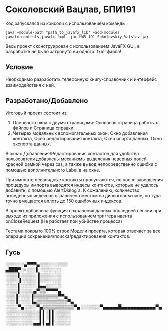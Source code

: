 # Соколовский Вацлав, БПИ191

Код запускался из консоли с использованием команды:

	java —module-path "path_to_javafx_lib" —add-modules javafx.controls,javafx.fxml -jar HW5_191_Sokolovskiy_Vatslav.jar

Весь проект сконструирован с использованием JavaFX GUI, в разработке не было затронуто ни одного .fxml файла!
## Условие
Необходимо разработать телефонную книгу-справочник и интерфейс взаимодействия с ней.

## Разработано/Добавлено
Итоговый проект состоит из:
1) Основного окна с двумя страницами: Основная страница работы с файлов и Страница справки.
2) Четырех модальных вспомогательных окон: Окно добавления контакта, Окно редактирования контакта, Окно ипорта данных, Окно экспорта данных.

В окнах Добавления/Редактирования контактов для удобства пользователя добавлены механизмы выделения неверных полей красной рамкой через css, а также вывод непосредственно ошибки с помощью дополнительного Label`а на окне.

При импорте невалидные контакты пропускаются, но после завершения процедуры импорта выводятся индесы контактов, которые не удалось добавить, с помощью AlertDialog`а. 
К сожалению, количество выведенных индексов ограничено местом на диалоговом окне, но туда точно вмещается вплоть до 150 ошибочных индексов.

В проект добавлена функция сохранения данных последней сессии при выходе из приложения с использованием триггера ивента onCloseRequest (Не работает при убийстве процесса)

Тестами покрыто 100% строк Модели проекта, которая отвечает за все операции сохранения/поиска/редактирования контактов.

## Гусь

░░░░░░▄▀▀▀▄░░░░░░░░░  
▄███▀░◐░░░▌░░░░░░░  
░░░░▌░░░░░▐░░░░░░░  
░░░░▐░░░░░▐░░░░░░░  
░░░░▌░░░░░▐▄▄░░░░░  
░░░░▌░░░░▄▀▒▒▀▀▀▀▄  
░░░▐░░░░▐▒▒▒▒▒▒▒▒▀▀▄  
░░░▐░░░░▐▄▒▒▒▒▒▒▒▒▒▒▀▄  
░░░░▀▄░░░░▀▄▒▒▒▒▒▒▒▒▒▒▀▄  ░░░░░░▀▄▄▄▄▄█▄▄▄▄▄▄▄▄▄▄▄▀▄  ░░░░░░░░░░░▌▌░▌▌░░░░░  
░░░░░░░░░░░▌▌░▌▌░░░░░  
░░░░░░░░░▄▄▌▌▄▌▌░░░░░